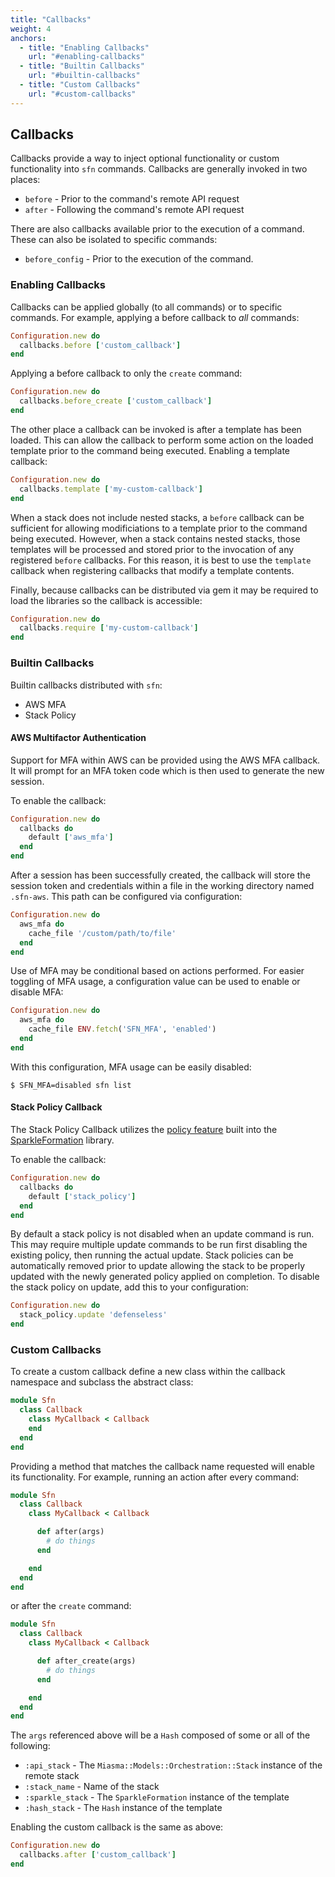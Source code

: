 ```yaml
---
title: "Callbacks"
weight: 4
anchors:
  - title: "Enabling Callbacks"
    url: "#enabling-callbacks"
  - title: "Builtin Callbacks"
    url: "#builtin-callbacks"
  - title: "Custom Callbacks"
    url: "#custom-callbacks"
---
```


## Callbacks

Callbacks provide a way to inject optional functionality
or custom functionality into `sfn` commands. Callbacks
are generally invoked in two places:

* `before` - Prior to the command's remote API request
* `after` - Following the command's remote API request

There are also callbacks available prior to the execution
of a command. These can also be isolated to specific commands:

* `before_config` - Prior to the execution of the command.

### Enabling Callbacks

Callbacks can be applied globally (to all commands) or
to specific commands. For example, applying a before callback
to _all_ commands:

~~~ruby
Configuration.new do
  callbacks.before ['custom_callback']
end
~~~

Applying a before callback to only the `create` command:

~~~ruby
Configuration.new do
  callbacks.before_create ['custom_callback']
end
~~~

The other place a callback can be invoked is after a
template has been loaded. This can allow the callback
to perform some action on the loaded template prior to
the command being executed. Enabling a template callback:

~~~ruby
Configuration.new do
  callbacks.template ['my-custom-callback']
end
~~~

When a stack does not include nested stacks, a `before`
callback can be sufficient for allowing modificiations
to a template prior to the command being executed. However,
when a stack contains nested stacks, those templates will
be processed and stored prior to the invocation of any
registered `before` callbacks. For this reason, it is
best to use the `template` callback when registering callbacks
that modify a template contents.

Finally, because callbacks can be distributed via gem it
may be required to load the libraries so the callback is
accessible:

~~~ruby
Configuration.new do
  callbacks.require ['my-custom-callback']
end
~~~

### Builtin Callbacks

Builtin callbacks distributed with `sfn`:

* AWS MFA
* Stack Policy

#### AWS Multifactor Authentication

Support for MFA within AWS can be provided using the AWS MFA callback. It will
prompt for an MFA token code which is then used to generate the new session.

To enable the callback:

~~~ruby
Configuration.new do
  callbacks do
    default ['aws_mfa']
  end
end
~~~

After a session has been successfully created, the callback will store the session
token and credentials within a file in the working directory named `.sfn-aws`. This
path can be configured via configuration:

~~~ruby
Configuration.new do
  aws_mfa do
    cache_file '/custom/path/to/file'
  end
end
~~~

Use of MFA may be conditional based on actions performed. For easier toggling of
MFA usage, a configuration value can be used to enable or disable MFA:

~~~ruby
Configuration.new do
  aws_mfa do
    cache_file ENV.fetch('SFN_MFA', 'enabled')
  end
end
~~~

With this configuration, MFA usage can be easily disabled:

~~~
$ SFN_MFA=disabled sfn list
~~~

#### Stack Policy Callback

The Stack Policy Callback utilizes the [policy feature](http://www.sparkleformation.io/docs/sparkle_formation/stack-policies.html)
built into the [SparkleFormation](http://www.sparkleformation.io/docs/sparkle_formation)
library.

To enable the callback:

~~~ruby
Configuration.new do
  callbacks do
    default ['stack_policy']
  end
end
~~~

By default a stack policy is not disabled when an update command is run. This may
require multiple update commands to be run first disabling the existing policy, then
running the actual update. Stack policies can be automatically removed prior to update
allowing the stack to be properly updated with the newly generated policy applied on
completion. To disable the stack policy on update, add this to your configuration:

~~~ruby
Configuration.new do
  stack_policy.update 'defenseless'
end
~~~

### Custom Callbacks

To create a custom callback define a new class within the callback namespace
and subclass the abstract class:

~~~ruby
module Sfn
  class Callback
    class MyCallback < Callback
    end
  end
end
~~~

Providing a method that matches the callback name requested will enable
its functionality. For example, running an action after every command:

~~~ruby
module Sfn
  class Callback
    class MyCallback < Callback

      def after(args)
        # do things
      end

    end
  end
end
~~~

or after the `create` command:

~~~ruby
module Sfn
  class Callback
    class MyCallback < Callback

      def after_create(args)
        # do things
      end

    end
  end
end
~~~

The `args` referenced above will be a `Hash` composed of some or all of
the following:

* `:api_stack` - The `Miasma::Models::Orchestration::Stack` instance of the remote stack
* `:stack_name` - Name of the stack
* `:sparkle_stack` - The `SparkleFormation` instance of the template
* `:hash_stack` - The `Hash` instance of the template

Enabling the custom callback is the same as above:

~~~ruby
Configuration.new do
  callbacks.after ['custom_callback']
end
~~~
